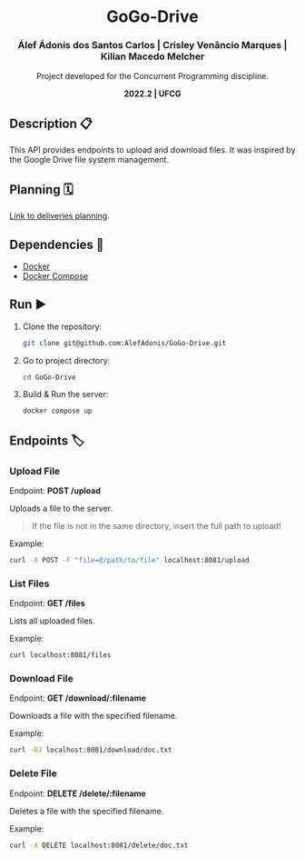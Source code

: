 <h1 align="center">  
  GoGo-Drive
</h1>

<h3 align="center"> 
  Álef Ádonis dos Santos Carlos | Crisley Venâncio Marques | Kilian Macedo Melcher
</h3>

<p align="center"> 
	Project developed for the Concurrent Programming discipline. 
</p>
<p align="center"> 
   <b>2022.2 | UFCG</b>
</p>

## Description 📋
<p align="justify"> 
   This API provides endpoints to upload and download files. It was inspired by the Google Drive file system management.
</p>

## Planning 🗓️

[Link to deliveries planning](https://docs.google.com/document/d/1yCEdzCiwON9m7ZTTcJZ1W4d2oVwjuQ9ezzgKpHltSDo/edit?usp=sharing).

## Dependencies 🧰

- [Docker](https://docs.docker.com/desktop/install/linux-install/)
- [Docker Compose](https://docs.docker.com/compose/install/linux/)

## Run ▶️

1. Clone the repository:
   ```sh
   git clone git@github.com:AlefAdonis/GoGo-Drive.git
   ```
2. Go to project directory:

   ```sh
   cd GoGo-Drive
   ```

3. Build & Run the server:
   ```sh
   docker compose up
   ```

## Endpoints 🏷️

### Upload File

Endpoint: **POST /upload**

Uploads a file to the server.

> If the file is not in the same directory, insert the full path to upload!

Example:

```sh
curl -X POST -F "file=@/path/to/file" localhost:8081/upload
```

### List Files

Endpoint: **GET /files**

Lists all uploaded files.

Example:

```sh
curl localhost:8081/files
```

### Download File

Endpoint: **GET /download/:filename**

Downloads a file with the specified filename.

Example:

```sh
curl -OJ localhost:8081/download/doc.txt
```

### Delete File

Endpoint: **DELETE /delete/:filename**

Deletes a file with the specified filename.

Example:

```sh
curl -X DELETE localhost:8081/delete/doc.txt
```
